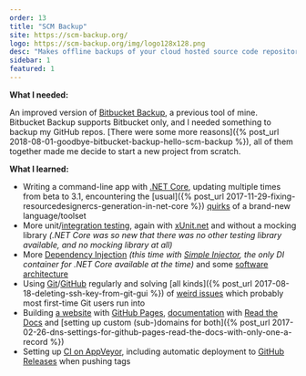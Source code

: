 ```yaml
---
order: 13
title: "SCM Backup"
site: https://scm-backup.org/
logo: https://scm-backup.org/img/logo128x128.png
desc: "Makes offline backups of your cloud hosted source code repositories"
sidebar: 1
featured: 1
---
```


**What I needed:**

An improved version of [Bitbucket Backup](/bitbucket-backup/), a previous tool of mine.  
Bitbucket Backup supports Bitbucket only, and I needed something to backup my GitHub repos. [There were some more reasons]({% post_url 2018-08-01-goodbye-bitbucket-backup-hello-scm-backup %}), all of them together made me decide to start a new project from scratch.

**What I learned:**

- Writing a command-line app with [.NET Core](https://dotnet.github.io/), updating multiple times from beta to 3.1, encountering the [usual]({% post_url 2017-11-29-fixing-resourcedesignercs-generation-in-net-core %}) [quirks](https://stackoverflow.com/q/34580599/6884) of a brand-new language/toolset 
- More unit/[integration testing](https://softwareengineering.stackexchange.com/q/343013/3826), again with [xUnit.net](https://xunit.github.io/) and without a mocking library *(.NET Core was so new that there was no other testing library available, and no mocking library at all)*
- More [Dependency Injection](https://stackoverflow.com/q/37911971/6884) *(this time with [Simple Injector](https://simpleinjector.org), the only DI container for .NET Core available at the time)* and some [software](https://stackoverflow.com/q/34635740/6884) [architecture](https://stackoverflow.com/q/42149291/6884)
- Using [Git](https://git-scm.com/)/[GitHub](https://github.com/) regularly and solving [all kinds]({% post_url 2017-08-18-deleting-ssh-key-from-git-gui %}) of [weird issues](https://stackoverflow.com/a/46123180/6884) which probably most first-time Git users run into
- Building [a website](https://scm-backup.org/) with [GitHub Pages](https://pages.github.com/), [documentation](http://docs.scm-backup.org/) with [Read the Docs](http://readthedocs.org/projects/scm-backup-docs/) and [setting up custom (sub-)domains for both]({% post_url 2017-02-26-dns-settings-for-github-pages-read-the-docs-with-only-one-a-record %})
- Setting up [CI on AppVeyor](https://github.com/christianspecht/scm-backup/blob/master/appveyor.yml), including automatic deployment to [GitHub Releases](https://github.com/christianspecht/scm-backup/releases) when pushing tags
